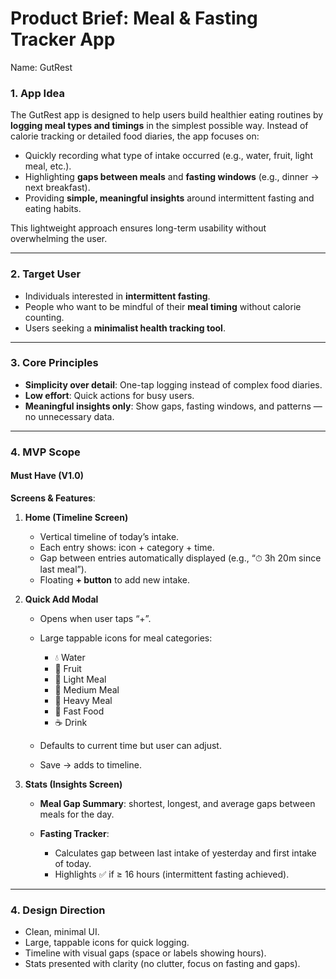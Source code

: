 # Product Brief: Meal & Fasting Tracker App

Name: GutRest

### 1. **App Idea**

The GutRest app is designed to help users build healthier eating routines by **logging meal types and timings** in the simplest possible way.
Instead of calorie tracking or detailed food diaries, the app focuses on:

- Quickly recording what type of intake occurred (e.g., water, fruit, light meal, etc.).
- Highlighting **gaps between meals** and **fasting windows** (e.g., dinner → next breakfast).
- Providing **simple, meaningful insights** around intermittent fasting and eating habits.

This lightweight approach ensures long-term usability without overwhelming the user.

---

### 2. **Target User**

- Individuals interested in **intermittent fasting**.
- People who want to be mindful of their **meal timing** without calorie counting.
- Users seeking a **minimalist health tracking tool**.

---

### 3. **Core Principles**

- **Simplicity over detail**: One-tap logging instead of complex food diaries.
- **Low effort**: Quick actions for busy users.
- **Meaningful insights only**: Show gaps, fasting windows, and patterns — no unnecessary data.

---

### 4. **MVP Scope**

#### **Must Have (V1.0)**

**Screens & Features**:

1. **Home (Timeline Screen)**

   - Vertical timeline of today’s intake.
   - Each entry shows: icon + category + time.
   - Gap between entries automatically displayed (e.g., “⏱ 3h 20m since last meal”).
   - Floating **+ button** to add new intake.

2. **Quick Add Modal**

   - Opens when user taps “+”.
   - Large tappable icons for meal categories:

     - 💧 Water
     - 🍎 Fruit
     - 🥗 Light Meal
     - 🍲 Medium Meal
     - 🍛 Heavy Meal
     - 🍔 Fast Food
     - ☕ Drink

   - Defaults to current time but user can adjust.
   - Save → adds to timeline.

3. **Stats (Insights Screen)**

   - **Meal Gap Summary**: shortest, longest, and average gaps between meals for the day.
   - **Fasting Tracker**:

     - Calculates gap between last intake of yesterday and first intake of today.
     - Highlights ✅ if ≥ 16 hours (intermittent fasting achieved).

---

### 4. **Design Direction**

- Clean, minimal UI.
- Large, tappable icons for quick logging.
- Timeline with visual gaps (space or labels showing hours).
- Stats presented with clarity (no clutter, focus on fasting and gaps).
